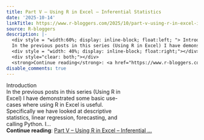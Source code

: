 ```yaml
---
title: Part V – Using R in Excel – Inferential Statistics
date: '2025-10-14'
linkTitle: https://www.r-bloggers.com/2025/10/part-v-using-r-in-excel-inferential-statistics/
source: R-bloggers
description: |-
  <div style = "width:60%; display: inline-block; float:left; "> Introduction<br />
  In the previous posts in this series (Using R in Excel) I have demonstrated some basic use-cases where using R in Excel is useful. Specifically we have looked at descriptive statistics, linear regression, forecasting, and calling Python. I...</div>
  <div style = "width: 40%; display: inline-block; float:right;"></div>
  <div style="clear: both;"></div>
  <strong>Continue reading</strong>: <a href="https://www.r-bloggers.com/2025/10/part-v-using-r-in-excel-inferential-statistics/">Part V – Using R in Excel – Inferential ...
disable_comments: true
---
```

<div style = "width:60%; display: inline-block; float:left; "> Introduction<br />
In the previous posts in this series (Using R in Excel) I have demonstrated some basic use-cases where using R in Excel is useful. Specifically we have looked at descriptive statistics, linear regression, forecasting, and calling Python. I...</div>
<div style = "width: 40%; display: inline-block; float:right;"></div>
<div style="clear: both;"></div>
<strong>Continue reading</strong>: <a href="https://www.r-bloggers.com/2025/10/part-v-using-r-in-excel-inferential-statistics/">Part V – Using R in Excel – Inferential ...